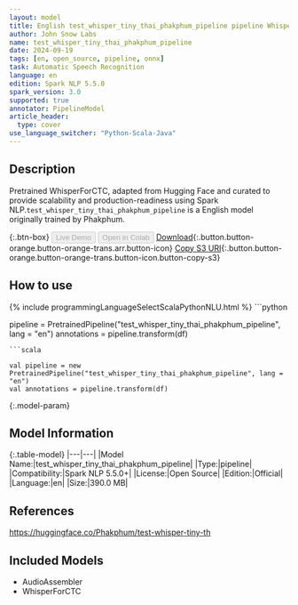 ```yaml
---
layout: model
title: English test_whisper_tiny_thai_phakphum_pipeline pipeline WhisperForCTC from Phakphum
author: John Snow Labs
name: test_whisper_tiny_thai_phakphum_pipeline
date: 2024-09-19
tags: [en, open_source, pipeline, onnx]
task: Automatic Speech Recognition
language: en
edition: Spark NLP 5.5.0
spark_version: 3.0
supported: true
annotator: PipelineModel
article_header:
  type: cover
use_language_switcher: "Python-Scala-Java"
---
```


## Description

Pretrained WhisperForCTC, adapted from Hugging Face and curated to provide scalability and production-readiness using Spark NLP.`test_whisper_tiny_thai_phakphum_pipeline` is a English model originally trained by Phakphum.

{:.btn-box}
<button class="button button-orange" disabled>Live Demo</button>
<button class="button button-orange" disabled>Open in Colab</button>
[Download](https://s3.amazonaws.com/auxdata.johnsnowlabs.com/public/models/test_whisper_tiny_thai_phakphum_pipeline_en_5.5.0_3.0_1726714439379.zip){:.button.button-orange.button-orange-trans.arr.button-icon}
[Copy S3 URI](s3://auxdata.johnsnowlabs.com/public/models/test_whisper_tiny_thai_phakphum_pipeline_en_5.5.0_3.0_1726714439379.zip){:.button.button-orange.button-orange-trans.button-icon.button-copy-s3}

## How to use



<div class="tabs-box" markdown="1">
{% include programmingLanguageSelectScalaPythonNLU.html %}
```python

pipeline = PretrainedPipeline("test_whisper_tiny_thai_phakphum_pipeline", lang = "en")
annotations =  pipeline.transform(df)   

```
```scala

val pipeline = new PretrainedPipeline("test_whisper_tiny_thai_phakphum_pipeline", lang = "en")
val annotations = pipeline.transform(df)

```
</div>

{:.model-param}
## Model Information

{:.table-model}
|---|---|
|Model Name:|test_whisper_tiny_thai_phakphum_pipeline|
|Type:|pipeline|
|Compatibility:|Spark NLP 5.5.0+|
|License:|Open Source|
|Edition:|Official|
|Language:|en|
|Size:|390.0 MB|

## References

https://huggingface.co/Phakphum/test-whisper-tiny-th

## Included Models

- AudioAssembler
- WhisperForCTC